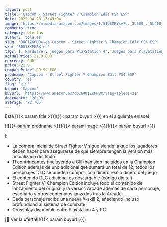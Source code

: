 ```yaml
---
layout: post
title: 'Capcom - Street Fighter V Champion Edit PS4 ESP'
date: 2022-04-28 13:43:04
image: 'https://m.media-amazon.com/images/I/51USMRYsv7L._SL500_._SL400_.jpg'
comments: true
category: ofertas
author: 'tole.es'
slug: 'B081ZKPHBX-es Capcom - Street Fighter V Champion Edit PS4 ESP'
sku: 'B081ZKPHBX-es'
tags: [ 'Hardware y juegos para PlayStation 4','Juegos para PlayStation 4','Videojuegos','capcom','ps4','🇪🇸', ]
actualPrice: 21.9 EUR
currency: EUR
price: 21.9
comparePrice: 29.99 EUR
prodname: 'Capcom - Street Fighter V Champion Edit PS4 ESP'
country: 'es'
flag: '🇪🇸'
brand: 'Capcom'
buyurl: 'https://www.amazon.es/dp/B081ZKPHBX/?tag=tolees-21'
descuento: '26.98'
average: '22.765'
---
```


Está [{{< param title >}}]({{< param buyurl >}}) en el siguiente enlace!

[![{{< param prodname >}}]({{< param image >}})]({{< param buyurl >}})

ℹ️:

- La compra inicial de Street Fighter V sigue siendo la que los jugadores deben hacer para asegurarse de que siempre tengan la versión más actualizada del título
- 11 contrincantes (incluyendo a Gill) han sido incluidos en la Champion Edition además de uno adicional que sumará un total de 12; todos los personajes DLC se pueden comprar con dinero real o dinero del juego
- El contenido DLC adicional es descargable (código digital)
- Street Fighter V: Champion Edition incluye todo el contenido de lanzamiento del original y la versión Arcade además de cada personaje, escenario y otros contenidos lanzados tras la Arcade
- Cada personaje recibe una nueva V-skill 2, añadiendo incluso profundidad al sistema de combate
- Crossplay disponible entre Playstation 4 y PC

[🛒 Ver la oferta!!]({{< param buyurl >}})

